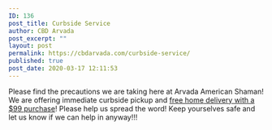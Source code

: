 ```yaml
---
ID: 136
post_title: Curbside Service
author: CBD Arvada
post_excerpt: ""
layout: post
permalink: https://cbdarvada.com/curbside-service/
published: true
post_date: 2020-03-17 12:11:53
---
```

<!-- wp:paragraph -->
<p>Please find the precautions we are taking here at Arvada American Shaman! We are offering immediate curbside pickup and <a rel="noreferrer noopener" aria-label="free delivery with a $99 purchase (opens in a new tab)" href="https://cbdamericanshaman/arvada" target="_blank">free hom</a><a href="https://cbdamericanshaman/arvada" target="_blank" rel="noreferrer noopener" aria-label="free delivery with a $99 purchase (opens in a new tab)">e</a><a rel="noreferrer noopener" aria-label="free delivery with a $99 purchase (opens in a new tab)" href="https://cbdamericanshaman/arvada" target="_blank"> delivery with a $99 purchase</a>! Please help us spread the word! Keep yourselves safe and let us know if we can help in anyway!!!</p>
<!-- /wp:paragraph -->

<!-- wp:image {"id":137,"sizeSlug":"large","linkDestination":"media"} -->
<figure class="wp-block-image size-large"><a href="https://cbdarvada.com/wp-content/uploads/2020/03/curbside-notice.png"><img src="https://cbdarvada.com/wp-content/uploads/2020/03/curbside-notice.png" alt="" class="wp-image-137"/></a></figure>
<!-- /wp:image -->